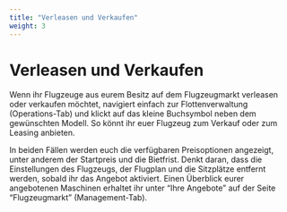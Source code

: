 ```yaml
---
title: "Verleasen und Verkaufen"
weight: 3
---
```


# Verleasen und Verkaufen

Wenn ihr Flugzeuge aus eurem Besitz auf dem Flugzeugmarkt verleasen oder verkaufen möchtet, navigiert einfach zur Flottenverwaltung (Operations-Tab) und klickt auf das kleine Buchsymbol neben dem gewünschten Modell. So könnt ihr euer Flugzeug zum Verkauf oder zum Leasing anbieten.

In beiden Fällen werden euch die verfügbaren Preisoptionen angezeigt, unter anderem der Startpreis und die Bietfrist. Denkt daran, dass die Einstellungen des Flugzeugs, der Flugplan und die Sitzplätze entfernt werden, sobald ihr das Angebot aktiviert. Einen Überblick eurer angebotenen Maschinen erhaltet ihr unter “Ihre Angebote” auf der Seite “Flugzeugmarkt” (Management-Tab).

